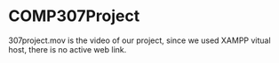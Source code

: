 # COMP307Project

307project.mov is the video of our project, since we used XAMPP vitual host, there is no active web link.
